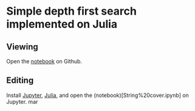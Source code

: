 # Simple depth first search implemented on Julia

## Viewing

Open the [notebook](String%20cover.ipynb) on Github.

## Editing

Install [Jupyter](https://jupyter.org/),
[Julia](https://julialang.org/), and open the
(notebook)[String%20cover.ipynb] on Jupyter.
mar